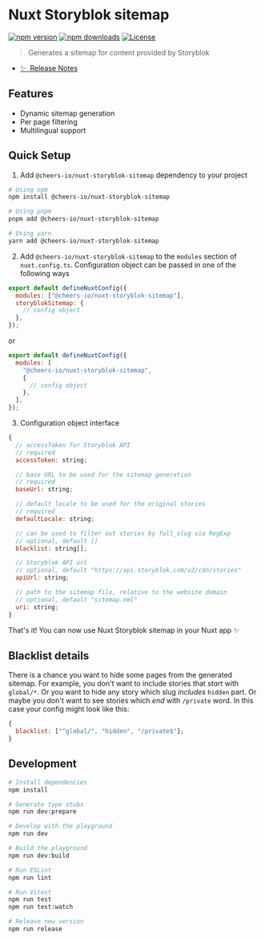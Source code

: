 # Nuxt Storyblok sitemap

[![npm version][npm-version-src]][npm-version-href]
[![npm downloads][npm-downloads-src]][npm-downloads-href]
[![License][license-src]][license-href]

> Generates a sitemap for content provided by Storyblok

- [✨ &nbsp;Release Notes](/CHANGELOG.md)

## Features

- Dynamic sitemap generation
- Per page filtering
- Multilingual support

## Quick Setup

1. Add `@cheers-io/nuxt-storyblok-sitemap` dependency to your project

```bash
# Using npm
npm install @cheers-io/nuxt-storyblok-sitemap

# Using pnpm
pnpm add @cheers-io/nuxt-storyblok-sitemap

# Using yarn
yarn add @cheers-io/nuxt-storyblok-sitemap
```

2. Add `@cheers-io/nuxt-storyblok-sitemap` to the `modules` section of `nuxt.config.ts`. Сonfiguration object can be passed in one of the following ways

```js
export default defineNuxtConfig({
  modules: ["@cheers-io/nuxt-storyblok-sitemap"],
  storyblokSitemap: {
    // config object
  },
});
```

or

```js
export default defineNuxtConfig({
  modules: [
    "@cheers-io/nuxt-storyblok-sitemap",
    {
      // config object
    },
  ],
});
```

3. Configuration object interface

```js
{
  // accessToken for Storyblok API
  // required
  accessToken: string;

  // base URL to be used for the sitemap generation
  // required
  baseUrl: string;

  // default locale to be used for the original stories
  // required
  defaultLocale: string;

  // can be used to filter out stories by full_slug via RegExp
  // optional, default []
  blacklist: string[];

  // Storyblok API url
  // optional, default "https://api.storyblok.com/v2/cdn/stories"
  apiUrl: string;

  // path to the sitemap file, relative to the website domain
  // optional, default "sitemap.xml"
  uri: string;
}
```

That's it! You can now use Nuxt Storyblok sitemap in your Nuxt app ✨

## Blacklist details

There is a chance you want to hide some pages from the generated sitemap. For example, you don't want to include stories that _start_ with `global/*`. Or you want to hide any story which slug _includes_ `hidden` part. Or maybe you don't want to see stories which _end_ with `/private` word.
In this case your config might look like this:

```js
{
  blacklist: ["^global/", "hidden", "/private$"];
}
```

## Development

```bash
# Install dependencies
npm install

# Generate type stubs
npm run dev:prepare

# Develop with the playground
npm run dev

# Build the playground
npm run dev:build

# Run ESLint
npm run lint

# Run Vitest
npm run test
npm run test:watch

# Release new version
npm run release
```

<!-- Badges -->

[npm-version-src]: https://img.shields.io/npm/v/@cheers-io/nuxt-storyblok-sitemap/latest.svg?style=flat&colorA=18181B&colorB=28CF8D
[npm-version-href]: https://npmjs.com/package/@cheers-io/nuxt-storyblok-sitemap
[npm-downloads-src]: https://img.shields.io/npm/dm/@cheers-io/nuxt-storyblok-sitemap.svg?style=flat&colorA=18181B&colorB=28CF8D
[npm-downloads-href]: https://npmjs.com/package/@cheers-io/nuxt-storyblok-sitemap
[license-src]: https://img.shields.io/npm/l/@cheers-io/nuxt-storyblok-sitemap.svg?style=flat&colorA=18181B&colorB=28CF8D
[license-href]: https://npmjs.com/package/@cheers-io/nuxt-storyblok-sitemap
